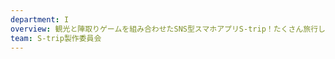 ```yaml
---
department: I
overview: 観光と陣取りゲームを組み合わせたSNS型スマホアプリS-trip！たくさん旅行してランクインを目指そう！
team: S-trip製作委員会
---
```

